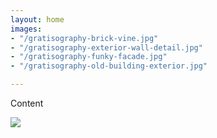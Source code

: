 ```yaml
---
layout: home
images:
- "/gratisography-brick-vine.jpg"
- "/gratisography-exterior-wall-detail.jpg"
- "/gratisography-funky-facade.jpg"
- "/gratisography-old-building-exterior.jpg"

---
```

Content

![](https://res.cloudinary.com/chralatz/image/upload/q_auto/v1585731218/uploads/gratisography-brick-vine.jpg)